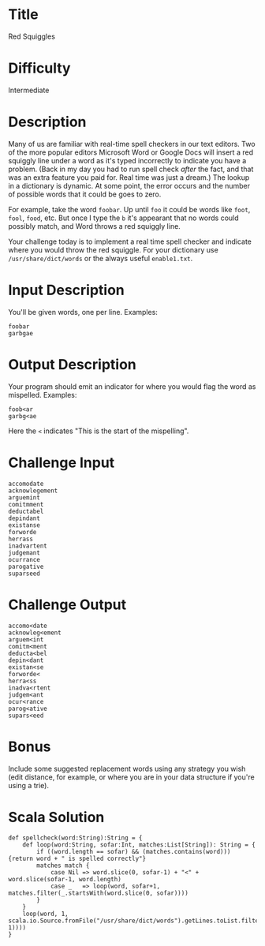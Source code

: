 # Title

Red Squiggles

# Difficulty

Intermediate

# Description

Many of us are familiar with real-time spell checkers in our text editors. Two of the more popular editors Microsoft Word or Google Docs will insert a red squiggly line under a word as it's typed incorrectly to indicate you have a problem. (Back in my day you had to run spell check *after* the fact, and that was an extra feature you paid for. Real time was just a dream.) The lookup in a dictionary is dynamic. At some point, the error occurs and the number of possible words that it could be goes to zero. 

For example, take the word `foobar`. Up until `foo` it could be words like `foot`, `fool`, `food`, etc. But once I type the `b` it's appearant that no words could possibly match, and Word throws a red squiggly line. 

Your challenge today is to implement a real time spell checker and indicate where you would throw the red squiggle. For your dictionary use `/usr/share/dict/words` or the always useful `enable1.txt`. 

# Input Description

You'll be given words, one per line. Examples:

    foobar
    garbgae

# Output Description

Your program should emit an indicator for where you would flag the word as mispelled. Examples:

    foob<ar
    garbg<ae

Here the `<` indicates "This is the start of the mispelling". 

# Challenge Input

    accomodate
    acknowlegement
    arguemint 
    comitmment 
    deductabel
    depindant
    existanse
    forworde
    herrass
    inadvartent
    judgemant 
    ocurrance
    parogative
    suparseed

# Challenge Output

    accomo<date
    acknowleg<ement
    arguem<int
    comitm<ment
    deducta<bel
    depin<dant
    existan<se
    forworde<
    herra<ss
    inadva<rtent
    judgem<ant
    ocur<rance
    parog<ative
    supars<eed

# Bonus

Include some suggested replacement words using any strategy you wish (edit distance, for example, or where you are in your data structure if you're using a trie). 

# Scala Solution

    def spellcheck(word:String):String = {
        def loop(word:String, sofar:Int, matches:List[String]): String = {
            if ((word.length == sofar) && (matches.contains(word))) {return word + " is spelled correctly"}
            matches match {
                case Nil => word.slice(0, sofar-1) + "<" + word.slice(sofar-1, word.length)
                case _   => loop(word, sofar+1, matches.filter(_.startsWith(word.slice(0, sofar))))
            }
        }
        loop(word, 1, scala.io.Source.fromFile("/usr/share/dict/words").getLines.toList.filter(_.startsWith(word.slice(0, 1))))
    }
